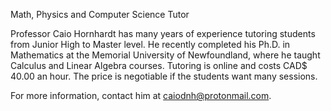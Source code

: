 Math, Physics and Computer Science Tutor

Professor Caio Hornhardt has many years of experience tutoring students from Junior High to Master level. He recently completed his Ph.D. in Mathematics at the Memorial University of Newfoundland, where he taught Calculus and Linear Algebra courses. Tutoring is online and costs CAD$ 40.00 an hour. The price is negotiable if the students want many sessions.

For more information, contact him at caiodnh@protonmail.com.
